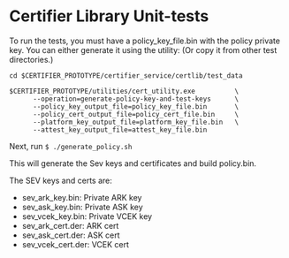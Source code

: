 # Certifier Library Unit-tests

To run the tests, you must have a policy_key_file.bin with the policy private key.
You can either generate it using the utility: (Or copy it from other test directories.)

```shell
cd $CERTIFIER_PROTOTYPE/certifier_service/certlib/test_data

$CERTIFIER_PROTOTYPE/utilities/cert_utility.exe          \
      --operation=generate-policy-key-and-test-keys      \
      --policy_key_output_file=policy_key_file.bin       \
      --policy_cert_output_file=policy_cert_file.bin     \
      --platform_key_output_file=platform_key_file.bin   \
      --attest_key_output_file=attest_key_file.bin
```

Next, run `$ ./generate_policy.sh`

This will generate the Sev keys and certificates and build policy.bin.

The SEV keys and certs are:

- sev_ark_key.bin: Private ARK key
- sev_ask_key.bin: Private ASK key
- sev_vcek_key.bin: Private VCEK key
- sev_ark_cert.der: ARK cert
- sev_ask_cert.der: ASK cert
- sev_vcek_cert.der: VCEK cert

